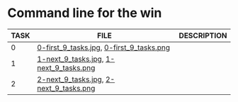 # Command line for the win

| TASK | FILE                                                                                       | DESCRIPTION |
| ---- | ------------------------------------------------------------------------------------------ | ----------- |
| 0    | [0-first_9_tasks.jpg](./0-first_9_tasks.jpg), [0-first_9_tasks.png](./0-first_9_tasks.png) |             |
| 1    | [1-next_9_tasks.jpg](./1-next_9_tasks.jpg), [1-next_9_tasks.png](./1-next_9_tasks.png)     |             |
| 2    | [2-next_9_tasks.jpg](./2-next_9_tasks.jpg), [2-next_9_tasks.png](./2-next_9_tasks.png)     |             |
